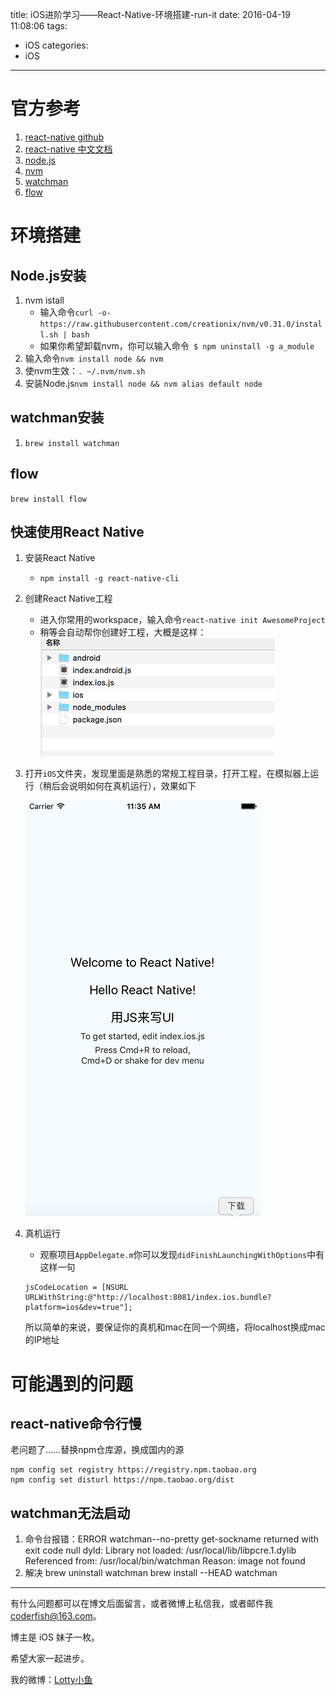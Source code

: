 title: iOS进阶学习——React-Native-环境搭建-run-it
date: 2016-04-19 11:08:06
tags:
  - iOS
categories:
  - iOS
---

# 官方参考
1. [react-native github](https://github.com/facebook/react-native)
2. [react-native 中文文档](http://reactnative.cn/docs/0.24/getting-started.html#content)
3. [node.js](https://nodejs.org/en/)
4. [nvm](https://github.com/creationix/nvm#installation)
5. [watchman](https://facebook.github.io/watchman/docs/install.html)
6. [flow](http://www.flowtype.org)

# 环境搭建
## Node.js安装
1. nvm istall
    *  输入命令`curl -o- https://raw.githubusercontent.com/creationix/nvm/v0.31.0/install.sh | bash `
    *  如果你希望卸载nvm，你可以输入命令` $ npm uninstall -g a_module`
2. 输入命令`nvm install node && nvm `
3. 使nvm生效：`. ~/.nvm/nvm.sh` 
4. 安装Node.js`nvm install node && nvm alias default node`

<!--more-->

## watchman安装
1. `brew install watchman`
## flow
`brew install flow`

## 快速使用React Native
1. 安装React Native

    * `npm install -g react-native-cli` 
2. 创建React Native工程
    * 进入你常用的workspace，输入命令`react-native init AwesomeProject`
    * 稍等会自动帮你创建好工程，大概是这样：
    ![图片](https://raw.githubusercontent.com/summertian4/Images/master/blog/blog_iOS%E8%BF%9B%E9%98%B6%E5%AD%A6%E4%B9%A0%E2%80%94%E2%80%94React-Native-%E7%8E%AF%E5%A2%83%E6%90%AD%E5%BB%BA-run-it-01.png)
3. 打开`iOS`文件夹，发现里面是熟悉的常规工程目录，打开工程，在模拟器上运行（稍后会说明如何在真机运行），效果如下 

	![图片](https://raw.githubusercontent.com/summertian4/Images/master/blog/blog_iOS%E8%BF%9B%E9%98%B6%E5%AD%A6%E4%B9%A0%E2%80%94%E2%80%94React-Native-%E7%8E%AF%E5%A2%83%E6%90%AD%E5%BB%BA-run-it-02.png)

4. 真机运行
	* 观察项目`AppDelegate.m`你可以发现`didFinishLaunchingWithOptions`中有这样一句
	
	```objc
	jsCodeLocation = [NSURL URLWithString:@"http://localhost:8081/index.ios.bundle?platform=ios&dev=true"];
	```
	所以简单的来说，要保证你的真机和mac在同一个网络，将localhost换成mac的IP地址
  
# 可能遇到的问题
## react-native命令行慢
老问题了……替换npm仓库源，换成国内的源

```objc
npm config set registry https://registry.npm.taobao.org
npm config set disturl https://npm.taobao.org/dist
```
## watchman无法启动
1. 命令台报错：ERROR  watchman--no-pretty get-sockname returned with exit code null dyld: Library not loaded: /usr/local/lib/libpcre.1.dylib
      Referenced from: /usr/local/bin/watchman
      Reason: image not found
2. 解决
    brew uninstall watchman
    brew install --HEAD watchman
    

----

有什么问题都可以在博文后面留言，或者微博上私信我，或者邮件我 <coderfish@163.com>。

博主是 iOS 妹子一枚。

希望大家一起进步。

我的微博：[Lotty小鱼](http://weibo.com/coderfish/)
    


